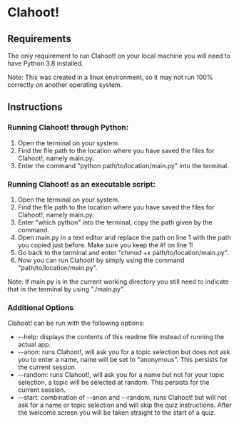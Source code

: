 # Clahoot!

## Requirements
The only requirement to run Clahoot! on your local machine you will need to have Python 3.8 installed.

Note: This was created in a linux environment, so it may not run 100% correctly on another operating system.

## Instructions

### Running Clahoot! through Python:
1. Open the terminal on your system.
2. Find the file path to the location where you have saved the files for Clahoot!, namely main.py.
3. Enter the command "python path/to/location/main.py" into the terminal.

### Running Clahoot! as an executable script:
1. Open the terminal on your system.
2. Find the file path to the location where you have saved the files for Clahoot!, namely main.py.
3. Enter "which python" into the terminal, copy the path given by the command.
4. Open main.py in a text editor and replace the path on line 1 with the path you copied just before. Make sure you keep the #! on line 1!
5. Go back to the terminal and enter "chmod +x path/to/location/main.py".
6. Now you can run Clahoot! by simply using the command "path/to/location/main.py".

Note: If main.py is in the current working directory you still need to indicate that in the terminal by using "./main.py".

### Additional Options
Clahoot! can be run with the following options:
- --help: displays the contents of this readme file instead of running the actual app.
- --anon: runs Clahoot!, will ask you for a topic selection but does not ask you to enter a name, name will be set to "anonymous". This persists for the current session.
- --random: runs Clahoot!, will ask you for a name but not for your topic selection, a topic will be selected at random. This persists for the current session.
- --start: combination of --anon and --random, runs Clahoot! but will not ask for a name or topic selection and will skip the quiz instructions. After the welcome screen you will be taken straight to the start of a quiz.
